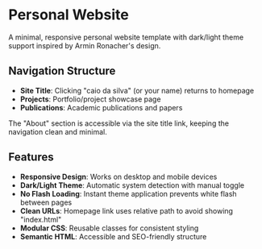 # Personal Website

A minimal, responsive personal website template with dark/light theme support inspired by Armin Ronacher's design.

## Navigation Structure

- **Site Title**: Clicking "caio da silva" (or your name) returns to homepage
- **Projects**: Portfolio/project showcase page
- **Publications**: Academic publications and papers

The "About" section is accessible via the site title link, keeping the navigation clean and minimal.

## Features

- **Responsive Design**: Works on desktop and mobile devices
- **Dark/Light Theme**: Automatic system detection with manual toggle
- **No Flash Loading**: Instant theme application prevents white flash between pages
- **Clean URLs**: Homepage link uses relative path to avoid showing "index.html"
- **Modular CSS**: Reusable classes for consistent styling
- **Semantic HTML**: Accessible and SEO-friendly structure